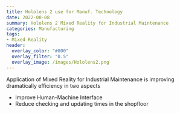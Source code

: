 ```yaml
---
title: Hololens 2 use for Manuf. Technology
date: 2022-08-08
summary: Hololens 2 Mixed Reality for Industrial Maintenance
categories: Manufacturing
tags:
- Mixed Reality
header:
  overlay_color: "#000"
  overlay_filter: "0.5"
  overlay_image: /images/Hololens2.png
---
```


Application of Mixed Reality for Industrial Maintenance is improving dramatically efficiency in two aspects

- Improve Human-Machine Interface
- Reduce checking and updating times in the shopfloor
